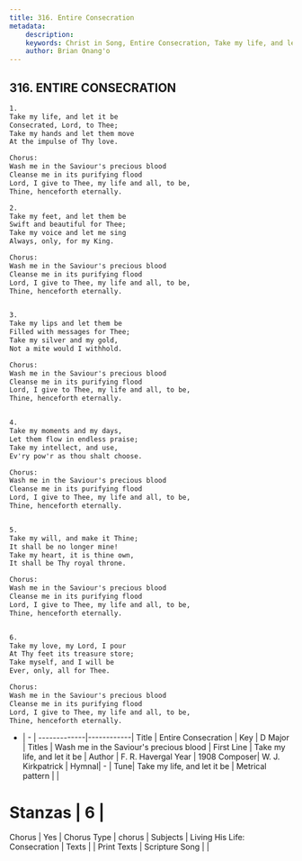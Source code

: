 ```yaml
---
title: 316. Entire Consecration
metadata:
    description: 
    keywords: Christ in Song, Entire Consecration, Take my life, and let it be, Wash me in the Saviour's precious blood 
    author: Brian Onang'o
---
```



## 316. ENTIRE CONSECRATION

```txt
1.
Take my life, and let it be
Consecrated, Lord, to Thee;
Take my hands and let them move
At the impulse of Thy love.

Chorus:
Wash me in the Saviour's precious blood
Cleanse me in its purifying flood
Lord, I give to Thee, my life and all, to be,
Thine, henceforth eternally.

2.
Take my feet, and let them be
Swift and beautiful for Thee;
Take my voice and let me sing
Always, only, for my King. 

Chorus:
Wash me in the Saviour's precious blood
Cleanse me in its purifying flood
Lord, I give to Thee, my life and all, to be,
Thine, henceforth eternally.


3.
Take my lips and let them be
Filled with messages for Thee;
Take my silver and my gold,
Not a mite would I withhold. 

Chorus:
Wash me in the Saviour's precious blood
Cleanse me in its purifying flood
Lord, I give to Thee, my life and all, to be,
Thine, henceforth eternally.


4.
Take my moments and my days,
Let them flow in endless praise;
Take my intellect, and use,
Ev'ry pow'r as thou shalt choose. 

Chorus:
Wash me in the Saviour's precious blood
Cleanse me in its purifying flood
Lord, I give to Thee, my life and all, to be,
Thine, henceforth eternally.


5.
Take my will, and make it Thine;
It shall be no longer mine!
Take my heart, it is thine own,
It shall be Thy royal throne. 

Chorus:
Wash me in the Saviour's precious blood
Cleanse me in its purifying flood
Lord, I give to Thee, my life and all, to be,
Thine, henceforth eternally.


6.
Take my love, my Lord, I pour
At Thy feet its treasure store;
Take myself, and I will be
Ever, only, all for Thee. 

Chorus:
Wash me in the Saviour's precious blood
Cleanse me in its purifying flood
Lord, I give to Thee, my life and all, to be,
Thine, henceforth eternally.

```

- |   -  |
-------------|------------|
Title | Entire Consecration |
Key | D Major |
Titles | Wash me in the Saviour's precious blood  |
First Line | Take my life, and let it be |
Author | F. R. Havergal
Year | 1908
Composer| W. J. Kirkpatrick |
Hymnal|  - |
Tune| Take my life, and let it be |
Metrical pattern | |
# Stanzas | 6 |
Chorus | Yes |
Chorus Type | chorus |
Subjects | Living His Life: Consecration |
Texts |  |
Print Texts | 
Scripture Song |  |
  
